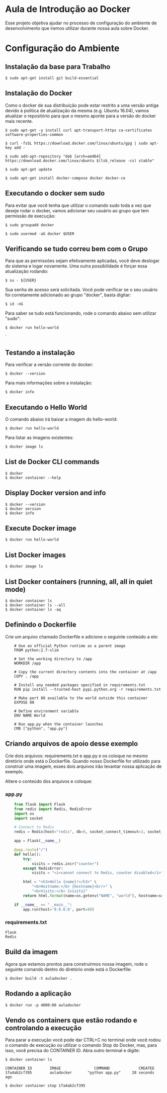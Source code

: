 # Aula de Introdução ao Docker

Esse projeto objetiva ajudar no processo de configuração do ambiente de desenvolvimento que iremos utilizar durante nossa aula sobre Docker.

# Configuração do Ambiente

## Instalação da base para Trabalho

```
$ sudo apt-get install git build-essential
```

## Instalação do Docker

Como o docker de sua distribuição pode estar restrito a uma versão antiga devido à politica de atualização da mesma (e.g. Ubuntu 16.04), vamos atualizar o repositório para que o mesmo aponte para a versão do docker mais recente.
```
$ sudo apt-get -y install curl apt-transport-https ca-certificates software-properties-common

$ curl -fsSL https://download.docker.com/linux/ubuntu/gpg | sudo apt-key add -

$ sudo add-apt-repository "deb [arch=amd64] https://download.docker.com/linux/ubuntu $(lsb_release -cs) stable"

$ sudo apt-get update

$ sudo apt-get install docker-compose docker docker-ce
```

## Executando o docker sem sudo

Para evitar que você tenha que utilizar o comando sudo toda a vez que deseje rodar o docker, vamos adicionar seu usuário ao grupo que tem permissão de execução: 
```
$ sudo groupadd docker

$ sudo usermod -aG docker $USER
```

## Verificando se tudo correu bem com o Grupo

Para que as permissões sejam efetivamente aplicadas, você deve deslogar do sistema e logar novamente. Uma outra possibilidade é forçar essa atualização rodando: 


    $ su - ${USER}

Sua senha de acesso será solicitada. Você pode verificar se o seu usuário foi corretamente adicionado ao grupo "docker", basta digitar:


    $ id -nG


Para saber se tudo está funcionando, rode o comando abaixo sem utilizar "sudo":

    $ docker run hello-world
`


## Testando a instalação

Para verificar a versão corrente do docker:


    $ docker --version


Para mais informações sobre a instalação:


    $ docker info


## Executando o Hello World

O comando abaixo irá baixar a imagem do hello-world:


    $ docker run hello-world



Para listar as imagens existentes:

    $ docker image ls



## List de Docker CLI commands


    $ docker
    $ docker container --help


## Display Docker version and info

    $ docker --version
    $ docker version
    $ docker info


## Execute Docker image

    $ docker run hello-world


## List Docker images
    

    $ docker image ls


## List Docker containers (running, all, all in quiet mode)


    $ docker container ls
    $ docker container ls --all
    $ docker container ls -aq


## Definindo o Dockerfile

Crie um arquivo chamado Dockerfile e adicione o seguinte conteúdo a ele:

```docker
    # Use an official Python runtime as a parent image
    FROM python:2.7-slim

    # Set the working directory to /app
    WORKDIR /app

    # Copy the current directory contents into the container at /app
    COPY . /app

    # Install any needed packages specified in requirements.txt
    RUN pip install --trusted-host pypi.python.org -r requirements.txt

    # Make port 80 available to the world outside this container
    EXPOSE 80

    # Define environment variable
    ENV NAME World

    # Run app.py when the container launches
    CMD ["python", "app.py"]
```

## Criando arquivos de apoio desse exemplo

Crie dois arquivos: requirements.txt e app.py e os coloque no mesmo diretório onde está o Dockerfile. Quando nosso Dockerfile for utilizado para construir uma imagem, esses dois arquivos irão levantar nossa aplicação de exemplo.

Altere o conteúdo dos arquivos e coloque:

### app.py
```python
    from flask import Flask
    from redis import Redis, RedisError
    import os
    import socket

    # Connect to Redis
    redis = Redis(host="redis", db=0, socket_connect_timeout=2, socket_timeout=2)

    app = Flask(__name__)

    @app.route("/")
    def hello():
        try:
            visits = redis.incr("counter")
        except RedisError:
            visits = "<i>cannot connect to Redis, counter disabled</i>"

        html = "<h3>Hello {name}!</h3>" \
            "<b>Hostname:</b> {hostname}<br/>" \
            "<b>Visits:</b> {visits}"
        return html.format(name=os.getenv("NAME", "world"), hostname=socket.gethostname(), visits=visits)

    if __name__ == "__main__":
        app.run(host='0.0.0.0', port=80)
```

### requirements.txt

    Flask
    Redis



## Build da imagem

Agora que estamos prontos para construirmos nossa imagem, rode o seguinte comando dentro do diretório onde está o Dockerfile:


    $ docker build -t auladocker .


## Rodando a aplicação


    $ docker run -p 4000:80 auladocker


## Vendo os containers que estão rodando e controlando a execução

Para parar a execução você pode dar CTRL+C no terminal onde você rodou o comando de execução ou utilizar o comando Stop do Docker, mas, para isso, você precisa do CONTAINER ID. Abra outro terminal e digite:

    $ docker container ls
    
    CONTAINER ID        IMAGE               COMMAND             CREATED
    1fa4ab2cf395        auladocker       "python app.py"     28 seconds ago

    $ docker container stop 1fa4ab2cf395





